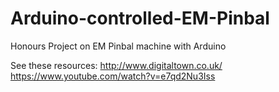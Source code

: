 # Arduino-controlled-EM-Pinbal
Honours Project on EM Pinbal machine with Arduino

See these resources:
http://www.digitaltown.co.uk/
https://www.youtube.com/watch?v=e7qd2Nu3Iss